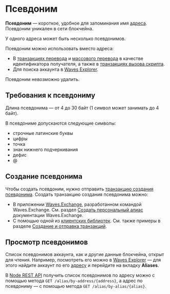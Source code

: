 # Псевдоним

**Псевдоним** — короткое, удобное для запоминания имя [адреса](/ru/blockchain/account/address). Псевдоним уникален в сети блокчейна.

У одного адреса может быть несколько псевдонимов.

Псевдоним можно использовать вместо адреса:
* В [транзакциях перевода](/ru/blockchain/transaction-type/transfer-transaction) и [массового перевода](/ru/blockchain/transaction-type/mass-transfer-transaction) в качестве идентификатора получателя, а также в [транзакциях вызова скрипта](/ru/blockchain/transaction-type/invoke-script-transaction).
* Для поиска аккаунта в [Waves Explorer](https://wavesexplorer.com/).

Псевдоним невозможно удалить.

## Требования к псевдониму

Длина псевдонима — от 4 до 30 байт (1 символ может занимать до 4 байт).

В псевдониме допускаются следующие символы:

* строчные латинские буквы
* цифры
* точка
* знак нижнего подчеркивания
* дефис
* @

## Создание псевдонима

Чтобы создать псевдоним, нужно отправить [транзакцию создания псевдонима](/ru/blockchain/transaction-type/create-alias-transaction). Создать транзакцию создания псевдонима можно:
* В приложении [Waves.Exchange](https://waves.exchange/), разработанном командой Waves.Exchange. См. раздел [Создать персональный алиас](https://docs.waves.exchange/ru/waves-exchange/waves-exchange-online-desktop/online-desktop-account/online-desktop-alias) документации Waves.Exchange.
* С помощью одной из [клиентских библиотек](/ru/building-apps/waves-api-and-sdk/client-libraries/). См. также примеры в разделе [Создание и отправка транзакций](/ru/building-apps/how-to/basic/transaction).

## Просмотр псевдонимов

Список псевдонимов аккаунта, как и другие данные блокчейна, открыт для чтения. Например, посмотреть его можно в [Waves Explorer](https://wavesexplorer.com) — для этого найдите аккаунт по его [адресу](/ru/blockchain/account/address) и перейдите на вкладку **Aliases**.

В [Node REST API](/ru/waves-node/node-api/) получить список псевдонимов по адресу можно с помощью метода `GET ​/alias​/by-address​/{address}`, а адрес по псевдониму — с помощью метода `GET /alias/by-alias/{alias}`.
